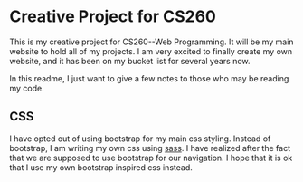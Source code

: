 # Creative Project for CS260

This is my creative project for CS260--Web Programming. It will be my main 
website to hold all of my projects. I am very excited to finally create my own
website, and it has been on my bucket list for several years now.

In this readme, I just want to give a few notes to those who may be reading my
code.

## CSS

I have opted out of using bootstrap for my main css styling. Instead of 
bootstrap, I am writing my own css using [sass]. I have realized after the 
fact that we are supposed to use bootstrap for our navigation. I hope that it 
is ok that I use my own bootstrap inspired css instead.


[sass]: https://sass-lang.com/
